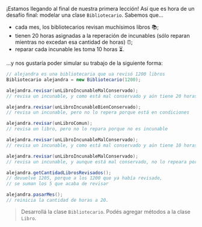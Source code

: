 ¡Estamos llegando al final de nuestra primera lección! Así que es hora de un desafío final: modelar una clase `Bibliotecario`. Sabemos que...

* cada mes, los bibliotecarios revisan muchísimos libros :books:;
* tienen 20 horas asignadas a la reperación de incunables (sólo reparan mientras no excedan esa cantidad de horas) :alarm_clock:;
* reparar cada incunable les toma 10 horas :hourglass_flowing_sand:.

...y nos gustaría poder simular su trabajo de la siguiente forma: 

```java
// alejandra es una bibliotecaria que ua revisó 1200 libros
Bibliotecario alejandra = new Bibliotecario(1200);

alejandra.revisar(unLibroIncunableMalConservado); 
// revisa un incunable, y como está mal conservado y aún tiene 20 horas, lo repara 

alejandra.revisar(unLibroIncunableBienConservado);
// revisa un incunable, pero no lo repera porque está en condiciones

alejandra.revisar(unLibroComun);
// revisa un libro, pero no lo repara porque no es incunable

alejandra.revisar(unLibroIncunableMalConservado);
// revisa un incunable, y como está mal conservado y aún tiene 10 horas, lo repara 

alejandra.revisar(unLibroIncunableMalConservado);
// revisa un incunable, y aunque está mal conservado, no lo repeara porque se quedó sin horas

alejandra.getCantidadLibrosRevisados(); 
// devuelve 1205, porque a los 1200 que ya había revisado, 
// se suman los 5 que acaba de revisar

alejandra.pasarMes();
// reinicia la cantidad de horas a 20. 
```

> Desarrollá la clase `Bibliotecario`. Podés agregar métodos a la clase `Libro`.

